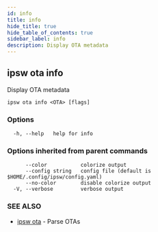 ```yaml
---
id: info
title: info
hide_title: true
hide_table_of_contents: true
sidebar_label: info
description: Display OTA metadata
---
```

## ipsw ota info

Display OTA metadata

```
ipsw ota info <OTA> [flags]
```

### Options

```
  -h, --help   help for info
```

### Options inherited from parent commands

```
      --color           colorize output
      --config string   config file (default is $HOME/.config/ipsw/config.yaml)
      --no-color        disable colorize output
  -V, --verbose         verbose output
```

### SEE ALSO

* [ipsw ota](/docs/cli/ipsw/ota)	 - Parse OTAs

